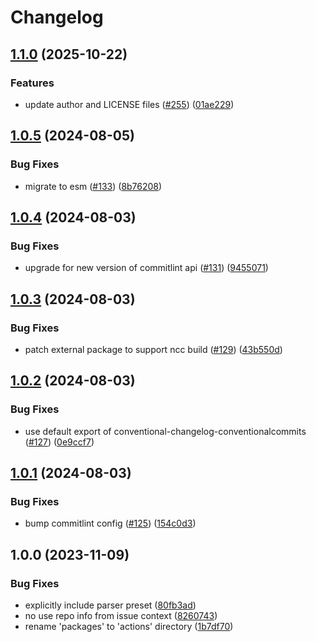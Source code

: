 # Changelog

## [1.1.0](https://github.com/abinnovision/actions/compare/run-commitlint-source-v1.0.5...run-commitlint-source-v1.1.0) (2025-10-22)


### Features

* update author and LICENSE files ([#255](https://github.com/abinnovision/actions/issues/255)) ([01ae229](https://github.com/abinnovision/actions/commit/01ae229ceab3629ecbc163e393d6135b5bb35de2))

## [1.0.5](https://github.com/abinnovision/actions/compare/run-commitlint-source-v1.0.4...run-commitlint-source-v1.0.5) (2024-08-05)


### Bug Fixes

* migrate to esm ([#133](https://github.com/abinnovision/actions/issues/133)) ([8b76208](https://github.com/abinnovision/actions/commit/8b762088d98c5a0f24967dadf4d553c5f7230308))

## [1.0.4](https://github.com/abinnovision/actions/compare/run-commitlint-source-v1.0.3...run-commitlint-source-v1.0.4) (2024-08-03)


### Bug Fixes

* upgrade for new version of commitlint api ([#131](https://github.com/abinnovision/actions/issues/131)) ([9455071](https://github.com/abinnovision/actions/commit/945507129969769d33191b6599cd34ed71e8e234))

## [1.0.3](https://github.com/abinnovision/actions/compare/run-commitlint-source-v1.0.2...run-commitlint-source-v1.0.3) (2024-08-03)


### Bug Fixes

* patch external package to support ncc build ([#129](https://github.com/abinnovision/actions/issues/129)) ([43b550d](https://github.com/abinnovision/actions/commit/43b550d648b3eb36da06b3af277d84ff129991e2))

## [1.0.2](https://github.com/abinnovision/actions/compare/run-commitlint-source-v1.0.1...run-commitlint-source-v1.0.2) (2024-08-03)


### Bug Fixes

* use default export of conventional-changelog-conventionalcommits ([#127](https://github.com/abinnovision/actions/issues/127)) ([0e9ccf7](https://github.com/abinnovision/actions/commit/0e9ccf7f11c40b79ba478b8d69248bf9ae4ea257))

## [1.0.1](https://github.com/abinnovision/actions/compare/run-commitlint-source-v1.0.0...run-commitlint-source-v1.0.1) (2024-08-03)


### Bug Fixes

* bump commitlint config ([#125](https://github.com/abinnovision/actions/issues/125)) ([154c0d3](https://github.com/abinnovision/actions/commit/154c0d342cacbca318260cce79cc11fcbbb8ca01))

## 1.0.0 (2023-11-09)


### Bug Fixes

* explicitly include parser preset ([80fb3ad](https://github.com/abinnovision/actions/commit/80fb3ad67d1b3c0868a2a5607d358d6f469817d4))
* no use repo info from issue context ([8260743](https://github.com/abinnovision/actions/commit/8260743564af8bfe072829eefa21a5b6fd82c032))
* rename 'packages' to 'actions' directory ([1b7df70](https://github.com/abinnovision/actions/commit/1b7df70789258cbd45420e9064022b93b8ef359d))
